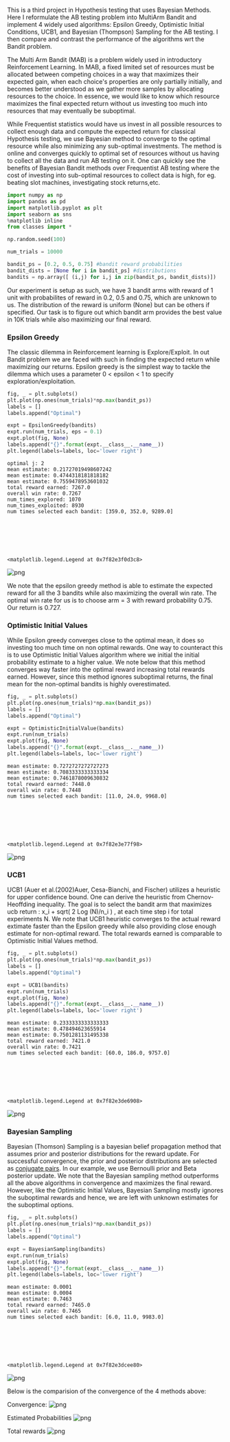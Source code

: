 
This is a third project in Hypothesis testing that uses Bayesian Methods. Here I reformulate the AB testing problem into MultiArm Bandit and implement 4 widely used algorithms: Epsilon Greedy, Optimistic Initial Conditions, UCB1, and Bayesian (Thompson) Sampling for the AB testing. I then compare and contrast the performance of the algorithms wrt the Bandit problem.

The Multi Arm Bandit (MAB) is a problem widely used in introductory Reinforcement Learning. In MAB, a fixed limited set of resources must be allocated between competing choices in a way that maximizes their expected gain, when each choice's properties are only partially initially, and becomes better understood as we gather more samples by allocating resources to the choice. In essence, we would like to know which resource maximizes the final expected return without us investing too much into resources that may eventually be suboptimal. 

While Frequentist statistics would have us invest in all possible resources to collect enough data and compute the expected return for classical Hypothesis testing, we use Bayesian method to converge to the optimal resource while also minimizing any sub-optimal investments. The method is online and converges quickly to optimal set of resources without us having to collect all the data and run AB testing on it. One can quickly see the benefits of Bayesian Bandit methods over Frequentist AB testing where the cost of investing into sub-optimal resources to collect data is high, for eg. beating slot machines, investigating stock returns,etc.


```python
import numpy as np
import pandas as pd
import matplotlib.pyplot as plt
import seaborn as sns
%matplotlib inline
from classes import *
```


```python
np.random.seed(100)

num_trials = 10000

bandit_ps = [0.2, 0.5, 0.75] #bandit reward probabilities
bandit_dists = [None for i in bandit_ps] #distributions
bandits = np.array([ (i,j) for i,j in zip(bandit_ps, bandit_dists)])
```

Our experiment is setup as such, we have 3 bandit arms with reward of 1 unit with probabilites of reward in 0.2, 0.5 and 0.75, which are unknown to us. The distribution of the reward is uniform (None) but can be others if specified. Our task is to figure out which bandit arm provides the best value in 10K trials while also maximizing our final reward.   

### Epsilon Greedy

The classic dilemma in Reinforcement learning is Explore/Exploit. In out Bandit problem we are faced with such in finding the expected return while maximizing our returns. Epsilon greedy is the simplest way to tackle the dilemma which uses a parameter 0 < epsilon < 1 to specify exploration/exploitation.


```python
fig, _ = plt.subplots()
plt.plot(np.ones(num_trials)*np.max(bandit_ps))
labels = []
labels.append("Optimal")

expt = EpsilonGreedy(bandits)
expt.run(num_trials, eps = 0.1)
expt.plot(fig, None)
labels.append("{}".format(expt.__class__.__name__))
plt.legend(labels=labels, loc='lower right')
```

    optimal j: 2
    mean estimate: 0.21727019498607242
    mean estimate: 0.4744318181818182
    mean estimate: 0.7559478953601032
    total reward earned: 7267.0
    overall win rate: 0.7267
    num_times_explored: 1070
    num_times_exploited: 8930
    num times selected each bandit: [359.0, 352.0, 9289.0]
    
    





    <matplotlib.legend.Legend at 0x7f82e3f0d3c8>




![png](output_5_2.png)


We note that the epsilon greedy method is able to estimate the expected reward for all the 3 bandits while also maximizing the overall win rate. The optimal win rate for us is to choose arm = 3 with reward probability 0.75. Our return is 0.727.

### Optimistic Initial Values

While Epsilon greedy converges close to the optimal mean, it does so investing too much time on non optimal rewards. One way to counteract this is to use Optimistic Initial Values algorithm where we initial the initial probability estimate to a higher value. We note below that this method converges way faster into the optimal reward increasing total rewards earned. However, since this method ignores suboptimal returns, the final mean for the non-optimal bandits is highly overestimated.


```python
fig, _ = plt.subplots()
plt.plot(np.ones(num_trials)*np.max(bandit_ps))
labels = []
labels.append("Optimal")

expt = OptimisticInitialValue(bandits)
expt.run(num_trials)
expt.plot(fig, None)
labels.append("{}".format(expt.__class__.__name__))
plt.legend(labels=labels, loc='lower right')
```

    mean estimate: 0.7272727272727273
    mean estimate: 0.7083333333333334
    mean estimate: 0.7461878009630832
    total reward earned: 7448.0
    overall win rate: 0.7448
    num times selected each bandit: [11.0, 24.0, 9968.0]
    
    





    <matplotlib.legend.Legend at 0x7f82e3e77f98>




![png](output_8_2.png)


### UCB1

UCB1 (Auer et al.(2002)Auer, Cesa-Bianchi, and Fischer) utilizes a heuristic for upper confidence bound. One can derive the heuristic from Chernov-Heoffding inequality. The goal is to select the bandit arm that maximizes ucb return : x_i + sqrt( 2 Log (N)/n_i ) , at each time step i for total experiments N. We note that UCB1 heuristic converges to the actual reward extimate faster than the Epsilon greedy while also providing close enough estimate for non-optimal reward. The total rewards earned is comparable to Optimistic Initial Values method.


```python
fig, _ = plt.subplots()
plt.plot(np.ones(num_trials)*np.max(bandit_ps))
labels = []
labels.append("Optimal")

expt = UCB1(bandits)
expt.run(num_trials)
expt.plot(fig, None)
labels.append("{}".format(expt.__class__.__name__))
plt.legend(labels=labels, loc='lower right')
```

    mean estimate: 0.2333333333333333
    mean estimate: 0.478494623655914
    mean estimate: 0.7501281131495338
    total reward earned: 7421.0
    overall win rate: 0.7421
    num times selected each bandit: [60.0, 186.0, 9757.0]
    
    





    <matplotlib.legend.Legend at 0x7f82e3de6908>




![png](output_10_2.png)


### Bayesian Sampling

Bayesian (Thomson) Sampling is a bayesian belief propagation method that assumes prior and posterior distributions for the reward update. For successful convergence, the prior and posterior distributions are selected as [conjugate pairs](https://en.wikipedia.org/wiki/Conjugate_prior). In our example, we use Bernoulli prior and Beta posterior update. We note that the Bayesian sampling method outperforms all the above algorithms in convergence and maximizes the final reward. However, like the Optimistic Initial Values, Bayesian Sampling mostly ignores the suboptimal rewards and hence, we are left with unknown estimates for the suboptimal options.


```python
fig, _ = plt.subplots()
plt.plot(np.ones(num_trials)*np.max(bandit_ps))
labels = []
labels.append("Optimal")

expt = BayesianSampling(bandits)
expt.run(num_trials)
expt.plot(fig, None)
labels.append("{}".format(expt.__class__.__name__))
plt.legend(labels=labels, loc='lower right')
```

    mean estimate: 0.0001
    mean estimate: 0.0004
    mean estimate: 0.7463
    total reward earned: 7465.0
    overall win rate: 0.7465
    num times selected each bandit: [6.0, 11.0, 9983.0]
    
    





    <matplotlib.legend.Legend at 0x7f82e3dcee80>




![png](output_12_2.png)


Below is the comparision of the convergence of the 4 methods above:

Convergence:
![png](compare.png)

Estimated Probabilities
![png](estimated_probs_dist.png)

Total rewards
![png](total_rewards.png)

